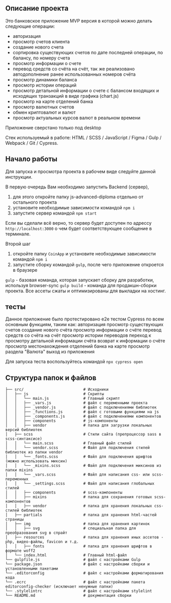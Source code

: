 ## Описание проекта

Это банковское приложение MVP версия в которой можно делать следующие операции:
- авторизация
- просмотр счетов клиента
- создание нового счета
- сортировка существующих счетов по дате последней операции, по балансу, по номеру счета
- просмотр информации о счете
- перевод средств со счёта на счёт, так же реализовано автодополнение ранее использованных номеров счёта
- просмотр динамики баланса
- просмотр истории операций
- просмотр детальной информации о счете с балансом входящих и исходящих транзакций в виде графика (chart.js)
- просмотр на карте отделений банка
- просмотр валютных счетов
- обмен криптовалют и валют
- просмотр актуальных курсов валют в реальном времени

Приложение сверстано только под desktop

Стек используемый в работе:
HTML / SCSS / JavaScript / Figma / Gulp / Webpack / Git / Cypress.

## Начало работы
Для запуска и просмотра проекта в рабочем виде следуйте данной инструкции.

В первую очередь Вам необходимо запустить Backend (сервер), 
1. для этого откройте папку js-advanced-diploma отдельно от остального проекта
2. установите необходимые зависимости командой `npm i`
3. запустите сервер командой `npm start`

Если вы сделали всё верно, то сервер будет доступен по адрессу `http://localhost:3000` о чем будет соответствующее сообщение в терминале.

Второй шаг
1. откройте папку `CoinApp` и установите необходимые зависимости командой `npm i`
2. запустите сборку командой `gulp`, после чего приложение откроется в браузере

`gulp` - базовая команда, которая запускает сборку для разработки, используя browser-sync
`gulp build` - команда для продакшн-сборки проекта. Все ассеты сжаты и оптимизированы для выкладки на хостинг.

## тесты 
Данное приложение было протестировано е2е тестом Cypress по всем основным функциям,
таким как:
  авторизация
  просмотр существующих счетов
  создание нового счёта
  просмотр информации о счёте
  перевод средств со счёта на счёт
  просмотр истории переводов
  переход к просмотру детальной информации счёта
  возврат к информации о счёте
  просмотр местонахождения отделений банка на карте
  просмотр раздела "Валюта"
  выход из приложения

Для запуска теста воспользуйтесь командой `npx cypress open`


## Структура папок и файлов 

```
├── src/                          # Исходники
│   ├── js                        # Скрипты
│   │   └── main.js               # Главный скрипт
│   │   ├── _vars.js              # файл с переменными проекта
│   │   ├── _vendor.js            # файл с подключениями библиотек
│   │   ├── _functions.js         # файл с готовыми функциями на js
│   │   ├── _components.js        # файл с подключениями компонентов
│   │   ├── components            # js-компоненты
│   │   ├── vendor                # папка для загрузки локальных версий библиотек
│   ├── scss                      # Стили сайта (препроцессор sass в scss-синтаксисе)
│   │   └── main.scss             # Главный файл стилей
│   │   └── vendor.scss           # Файл для подключения стилей библиотек из папки vendor
│   │   └── _fonts.scss           # Файл для подключения шрифтов (можно использовать миксин)
│   │   └── _mixins.scss          # Файл для подключения миксинов из папки mixins
│   │   └── _vars.scss            # Файл для написания css- или scss-переменных
│   │   └── _settings.scss        # Файл для написания глобальных стилей
│   │   ├── components            # scss-компоненты
│   │   ├── mixins                # папка для сохранения готовых scss-компонентов
│   │   ├── vendor                # папка для хранения локальных css-стилей библиотек
│   ├── partials                  # папка для хранения html-частей страницы
│   ├── img                       # папка для хранения картинок
│   │   ├── svg                   # специальная папка для преобразования svg в спрайт
│   ├── resources                 # папка для хранения иных ассетов - php, видео-файлы, favicon и т.д.
│   │   ├── fonts                 # папка для хранения шрифтов в формате woff2
│   └── index.html                # Главный html-файл
└── gulpfile.js                   # файл с настройками Gulp
└── package.json                  # файл с настройками сборки и установленными пакетами
└── .editorconfig                 # файл с настройками форматирования кода
└── .ecrc                         # файл с настройками пакета editorconfig-checker (исключает ненужные папки)
└── .stylelintrc                  # файл с настройками stylelint
└── README.md                     # документация сборки
```
